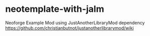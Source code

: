 # neotemplate-with-jalm
Neoforge Example Mod using JustAnotherLibraryMod dependency https://github.com/christianbutnot/justanotherlibrarymod/wiki

